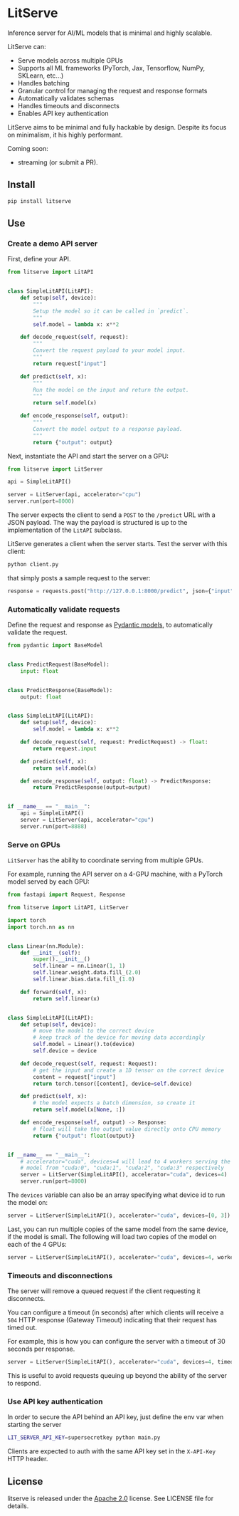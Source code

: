 # LitServe

Inference server for AI/ML models that is minimal and highly scalable.

LitServe can:

- Serve models across multiple GPUs
- Supports all ML frameworks (PyTorch, Jax, Tensorflow, NumPy, SKLearn, etc...)
- Handles batching
- Granular control for managing the request and response formats
- Automatically validates schemas
- Handles timeouts and disconnects
- Enables API key authentication

LitServe aims to be minimal and fully hackable by design. Despite its focus on minimalism,
it his highly performant.

Coming soon:

- streaming (or submit a PR).

## Install

```bash
pip install litserve
```

## Use

### Create a demo API server

First, define your API.

```python
from litserve import LitAPI


class SimpleLitAPI(LitAPI):
    def setup(self, device):
        """
        Setup the model so it can be called in `predict`.
        """
        self.model = lambda x: x**2

    def decode_request(self, request):
        """
        Convert the request payload to your model input.
        """
        return request["input"]

    def predict(self, x):
        """
        Run the model on the input and return the output.
        """
        return self.model(x)

    def encode_response(self, output):
        """
        Convert the model output to a response payload.
        """
        return {"output": output}
```

Next, instantiate the API and start the server on a GPU:

```python
from litserve import LitServer

api = SimpleLitAPI()

server = LitServer(api, accelerator="cpu")
server.run(port=8000)
```

The server expects the client to send a `POST` to the `/predict` URL with a JSON payload.
The way the payload is structured is up to the implementation of the `LitAPI` subclass.

LitServe generates a client when the server starts. Test the server with this client:

```bash
python client.py
```

that simply posts a sample request to the server:

```python
response = requests.post("http://127.0.0.1:8000/predict", json={"input": 4.0})
```

### Automatically validate requests

Define the request and response as [Pydantic models](https://docs.pydantic.dev/latest/),
to automatically validate the request.

```python
from pydantic import BaseModel


class PredictRequest(BaseModel):
    input: float


class PredictResponse(BaseModel):
    output: float


class SimpleLitAPI(LitAPI):
    def setup(self, device):
        self.model = lambda x: x**2

    def decode_request(self, request: PredictRequest) -> float:
        return request.input

    def predict(self, x):
        return self.model(x)

    def encode_response(self, output: float) -> PredictResponse:
        return PredictResponse(output=output)


if __name__ == "__main__":
    api = SimpleLitAPI()
    server = LitServer(api, accelerator="cpu")
    server.run(port=8888)
```

### Serve on GPUs

`LitServer` has the ability to coordinate serving from multiple GPUs.

For example, running the API server on a 4-GPU machine, with a PyTorch model served by each GPU:

```python
from fastapi import Request, Response

from litserve import LitAPI, LitServer

import torch
import torch.nn as nn


class Linear(nn.Module):
    def __init__(self):
        super().__init__()
        self.linear = nn.Linear(1, 1)
        self.linear.weight.data.fill_(2.0)
        self.linear.bias.data.fill_(1.0)

    def forward(self, x):
        return self.linear(x)


class SimpleLitAPI(LitAPI):
    def setup(self, device):
        # move the model to the correct device
        # keep track of the device for moving data accordingly
        self.model = Linear().to(device)
        self.device = device

    def decode_request(self, request: Request):
        # get the input and create a 1D tensor on the correct device
        content = request["input"]
        return torch.tensor([content], device=self.device)

    def predict(self, x):
        # the model expects a batch dimension, so create it
        return self.model(x[None, :])

    def encode_response(self, output) -> Response:
        # float will take the output value directly onto CPU memory
        return {"output": float(output)}


if __name__ == "__main__":
    # accelerator="cuda", devices=4 will lead to 4 workers serving the
    # model from "cuda:0", "cuda:1", "cuda:2", "cuda:3" respectively
    server = LitServer(SimpleLitAPI(), accelerator="cuda", devices=4)
    server.run(port=8000)
```

The `devices` variable can also be an array specifying what device id to
run the model on:

```python
server = LitServer(SimpleLitAPI(), accelerator="cuda", devices=[0, 3])
```

Last, you can run multiple copies of the same model from the same device,
if the model is small. The following will load two copies of the model on
each of the 4 GPUs:

```python
server = LitServer(SimpleLitAPI(), accelerator="cuda", devices=4, workers_per_device=2)
```

### Timeouts and disconnections

The server will remove a queued request if the client requesting it disconnects.

You can configure a timeout (in seconds) after which clients will receive a `504` HTTP
response (Gateway Timeout) indicating that their request has timed out.

For example, this is how you can configure the server with a timeout of 30 seconds per response.

```python
server = LitServer(SimpleLitAPI(), accelerator="cuda", devices=4, timeout=30)
```

This is useful to avoid requests queuing up beyond the ability of the server to respond.

### Use API key authentication

In order to secure the API behind an API key, just define the env var when
starting the server

```bash
LIT_SERVER_API_KEY=supersecretkey python main.py
```

Clients are expected to auth with the same API key set in the `X-API-Key` HTTP header.

## License

litserve is released under the [Apache 2.0](https://www.apache.org/licenses/LICENSE-2.0) license.
See LICENSE file for details.

